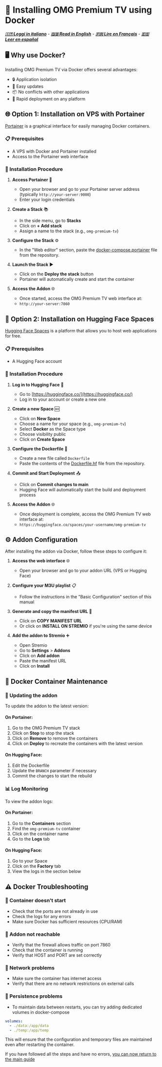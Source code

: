 # 🐳 Installing OMG Premium TV using Docker
***[🇮🇹 Leggi in italiano](README.md)*** - ***[🇬🇧 Read in English](docker-install-en.md)*** - ***[🇫🇷 Lire en Français](docker-install-fr.md)*** - ***[🇪🇸 Leer en español](docker-install-es.md)***

## 🖥️ Why use Docker?

Installing OMG Premium TV via Docker offers several advantages:
- 🔒 Application isolation
- 🔄 Easy updates
- 📦 No conflicts with other applications
- 🚀 Rapid deployment on any platform

## 🌐 Option 1: Installation on VPS with Portainer

[Portainer](https://www.portainer.io/) is a graphical interface for easily managing Docker containers.

### 📋 Prerequisites
- A VPS with Docker and Portainer installed
- Access to the Portainer web interface

### 🚀 Installation Procedure

1. **Access Portainer** 🔑
   - Open your browser and go to your Portainer server address (typically `http://your-server:9000`)
   - Enter your login credentials

2. **Create a Stack** 📚
   - In the side menu, go to **Stacks**
   - Click on **+ Add stack**
   - Assign a name to the stack (e.g., `omg-premium-tv`)

3. **Configure the Stack** ⚙️
   - In the "Web editor" section, paste the [docker-compose.portainer](docker-compose.portainer) file from the repository.

4. **Launch the Stack** ▶️
   - Click on the **Deploy the stack** button
   - Portainer will automatically create and start the container

5. **Access the Addon** 🌐
   - Once started, access the OMG Premium TV web interface at:
   - `http://your-server:7860`

## 🤗 Option 2: Installation on Hugging Face Spaces

[Hugging Face Spaces](https://huggingface.co/spaces) is a platform that allows you to host web applications for free.

### 📋 Prerequisites
- A Hugging Face account

### 🚀 Installation Procedure

1. **Log in to Hugging Face** 🔑
   - Go to [https://huggingface.co/](https://huggingface.co/)
   - Log in to your account or create a new one

2. **Create a new Space** 🆕
   - Click on **New Space**
   - Choose a name for your space (e.g., `omg-premium-tv`)
   - Select **Docker** as the Space type
   - Choose visibility public
   - Click on **Create Space**

3. **Configure the Dockerfile** 📝
   - Create a new file called `Dockerfile`
   - Paste the contents of the [Dockerfile.hf](Dockerfile.hf) file from the repository.

4. **Commit and Start Deployment** 📤
   - Click on **Commit changes to main**
   - Hugging Face will automatically start the build and deployment process

5. **Access the Addon** 🌐
   - Once deployment is complete, access the OMG Premium TV web interface at:
   - `https://huggingface.co/spaces/your-username/omg-premium-tv`

## ⚙️ Addon Configuration

After installing the addon via Docker, follow these steps to configure it:

1. **Access the web interface** 🌐
   - Open your browser and go to your addon URL (VPS or Hugging Face)

2. **Configure your M3U playlist** 📋
   - Follow the instructions in the "Basic Configuration" section of this manual

3. **Generate and copy the manifest URL** 📝
   - Click on **COPY MANIFEST URL**
   - Or click on **INSTALL ON STREMIO** if you're using the same device

4. **Add the addon to Stremio** ➕
   - Open Stremio
   - Go to **Settings** > **Addons**
   - Click on **Add addon**
   - Paste the manifest URL
   - Click on **Install**

## 🔧 Docker Container Maintenance

### 🔄 Updating the addon
To update the addon to the latest version:

#### On Portainer:
1. Go to the OMG Premium TV stack
2. Click on **Stop** to stop the stack
3. Click on **Remove** to remove the containers
4. Click on **Deploy** to recreate the containers with the latest version

#### On Hugging Face:
1. Edit the Dockerfile
2. Update the `BRANCH` parameter if necessary
3. Commit the changes to start the rebuild

### 📊 Log Monitoring
To view the addon logs:

#### On Portainer:
1. Go to the **Containers** section
2. Find the `omg-premium-tv` container
3. Click on the container name
4. Go to the **Logs** tab

#### On Hugging Face:
1. Go to your Space
2. Click on the **Factory** tab
3. View the logs in the section below

## ⚠️ Docker Troubleshooting

### 🛑 Container doesn't start
- Check that the ports are not already in use
- Check the logs for any errors
- Make sure Docker has sufficient resources (CPU/RAM)

### 🔌 Addon not reachable
- Verify that the firewall allows traffic on port 7860
- Check that the container is running
- Verify that HOST and PORT are set correctly

### 📵 Network problems
- Make sure the container has internet access
- Verify that there are no network restrictions on external calls

### 💾 Persistence problems
- To maintain data between restarts, you can try adding dedicated volumes in docker-compose

```yaml
volumes:
  - ./data:/app/data
  - ./temp:/app/temp
```

This will ensure that the configuration and temporary files are maintained even after restarting the container.

If you have followed all the steps and have no errors, [you can now return to the main guide](README-ES.md)
